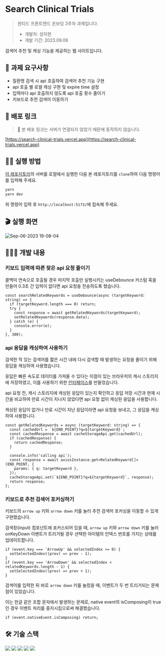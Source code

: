 # Search Clinical Trials

> 원티드 프론트엔드 온보딩 3주차 과제입니다.
>
> - 개발자: 성지현
> - 개발 기간: 2023.09.06

검색어 추천 및 캐싱 기능을 제공하는 웹 사이트입니다.

## 📄 과제 요구사항

- 질환명 검색 시 api 호출하여 검색어 추천 기능 구현
- api 호출 별 로컬 캐싱 구현 및 expire time 설정
- 입력마다 api 호출하지 않도록 api 호출 횟수 줄이기
- 키보드로 추천 검색어 이동하기

## 🔗 배포 링크

> 🚨 본 배포 링크는 서버가 연결되지 않았기 때문에 동작하지 않습니다.

[https://search-clinical-trials.vercel.app](https://search-clinical-trials.vercel.app)

## 🏃‍♂️ 실행 방법

[이 레포지토리](https://github.com/walking-sunset/assignment-api)의 서버를 로컬에서 실행한 다음 본 레포지토리를 `clone`하여 다음 명령어를 입력해 주세요.

```bash
yarn
yarn dev
```

위 명령어 입력 후 `http://localhost:5173/`에 접속해 주세요.

## 🎬 실행 화면

![Sep-06-2023 19-08-04](https://github.com/jhsung23/search-clinical-trials/assets/69228045/2e14a540-d8cb-476a-8303-29985c157b6f)

## 🧑🏻‍💻 개발 내용

### 키보드 입력에 따른 잦은 api 요청 줄이기

콜백이 연속으로 호출될 경우 마지막 호출만 실행시키는 useDebounce 커스텀 훅을 만들어 0.3초 간 입력이 없다면 api 요청을 전송하도록 했습니다.

```tsx
const searchRelatedKeywords = useDebounce(async (targetKeyword: string) => {
  if (targetKeyword.length === 0) return;
  try {
    const response = await getRelatedKeywords(targetKeyword);
    setRelatedKeywords(response.data);
  } catch (e) {
    console.error(e);
  }
}, 300);
```

### api 응답을 캐싱하여 사용하기

검색한 적 있는 검색어를 짧은 시간 내에 다시 검색할 때 발생하는 요청을 줄이기 위해 응답을 캐싱하여 사용했습니다.

응답은 빠른 속도로 데이터를 가져올 수 있다는 이점이 있는 브라우저의 캐시 스토리지에 저장하였고, 이를 사용하기 위한 [인터페이스](https://github.com/jhsung23/search-clinical-trials/blob/main/src/apis/CacheStorageAPI.ts)를 만들었습니다.

api 요청 전, 캐시 스토리지에 캐싱된 응답이 있는지 확인하고 응답 저장 시간과 현재 시간을 비교하여 만료 시간이 지나지 않았다면 api 요청 없이 캐싱된 응답을 사용합니다.

캐싱된 응답이 없거나 만료 시간이 지난 응답이라면 api 요청을 보내고, 그 응답을 캐싱하여 사용합니다.

```tsx
const getRelatedKeywords = async (targetKeyword: string) => {
  const cachedUrl = `${END_POINT}?q=${targetKeyword}`;
  const cachedResponse = await cacheStorageApi.get(cachedUrl);
  if (cachedResponse) {
    return cachedResponse;
  }

  console.info('calling api');
  const response = await axiosInstance.get<RelatedKeyword[]>(END_POINT, {
    params: { q: targetKeyword },
  });
  cacheStorageApi.set(`${END_POINT}?q=${targetKeyword}`, response);
  return response;
};
```

### 키보드로 추천 검색어 포커싱하기

키보드의 `arrow up` 키와 `arrow down` 키를 눌러 추천 검색어 포커싱을 이동할 수 있게 구현했습니다.

검색창(input) 컴포넌트에 포커스되어 있을 때, `arrow up` 키와 `arrow down` 키를 눌러 onKeyDown 이벤트가 트리거될 경우 선택한 아이템의 인덱스 번호를 가지는 상태를 업데이트합니다.

```tsx
if (event.key === 'ArrowUp' && selectedIndex >= 0) {
  setSelectedIndex((prev) => prev - 1);
}
if (event.key === 'ArrowDown' && selectedIndex < relatedKeywords.length - 1) {
  setSelectedIndex((prev) => prev + 1);
}
```

검색어를 입력한 뒤 바로 `arrow down` 키를 눌렀을 때, 이벤트가 두 번 트리거되는 문제점이 있었습니다.

이는 한글 같은 조합 문자에서 발생하는 문제로, native event의 isComposing이 true인 경우 이벤트 처리를 중지시킴으로써 해결했습니다.

```tsx
if (event.nativeEvent.isComposing) return;
```

## 🛠️ 기술 스택

<div>
  <img src="https://img.shields.io/badge/react-61DAFB?style=flat&logo=react&logoColor=white">
  <img src="https://img.shields.io/badge/typescript-3178C6?style=flat&logo=typescript&logoColor=white">
  <img src="https://img.shields.io/badge/styled components-DB7093?style=flat&logo=styledcomponents&logoColor=white">
  <img src="https://img.shields.io/badge/react router-CA4245?style=flat&logo=react router&logoColor=white">
  <img src="https://img.shields.io/badge/axios-5A29E4?style=flat&logo=axios&logoColor=white">
</div>
